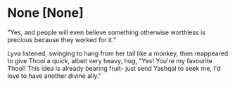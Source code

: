 # None [None]
"Yes, and people will even believe something otherwise worthless is precious because they worked for it."    

Lyva listened, swinging to hang from her tail like a monkey, then reappeared to give Thool a quick, albeit very heavy, hug, "Yes! You're my favourite Thool! This idea is already bearing fruit- just send Yashqal to seek me, I'd love to have another divine ally."
